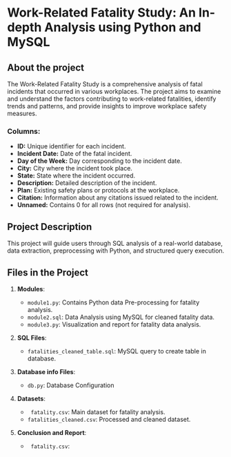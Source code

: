 # Work-Related Fatality Study: An In-depth Analysis using Python and MySQL

## About the project
The Work-Related Fatality Study is a comprehensive analysis of fatal incidents that occurred in various workplaces. The project aims to examine and understand the factors contributing to work-related fatalities, identify trends and patterns, and provide insights to improve workplace safety measures.

### Columns:
- **ID:** Unique identifier for each incident.
- **Incident Date:** Date of the fatal incident.
- **Day of the Week:** Day corresponding to the incident date.
- **City:** City where the incident took place.
- **State:** State where the incident occurred.
- **Description:** Detailed description of the incident.
- **Plan:** Existing safety plans or protocols at the workplace.
- **Citation:** Information about any citations issued related to the incident.
- **Unnamed:** Contains 0 for all rows (not required for analysis).

## Project Description
This project will guide users through SQL analysis of a real-world database, data extraction, preprocessing with Python, and structured query execution.

## Files in the Project

1. **Modules**:
   - `module1.py`: Contains Python data Pre-processing for fatality analysis.
   - `module2.sql`: Data Analysis using MySQL for cleaned fatality data.
   - `module3.py`: Visualization and report for fatality data analysis.
  
2. **SQL Files**:
   - `fatalities_cleaned_table.sql`: MySQL query to create table in database.
   
 4. **Database info Files**:
    - `db.py`: Database Configuration

 5. **Datasets**:
    - ` fatality.csv`: Main dataset for fatality analysis.
    - `fatalities_cleaned.csv`: Processed and cleaned dataset.
   
  6. **Conclusion and Report**:
     - ` fatality.csv`:
   
      
